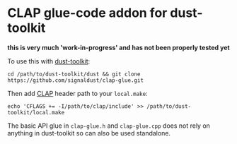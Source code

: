# CLAP glue-code addon for dust-toolkit

**this is very much 'work-in-progress' and has not been properly tested yet**

To use this with [dust-toolkit](https://github.com/signaldust/dust-toolkit):
```
cd /path/to/dust-toolkit/dust && git clone https://github.com/signaldust/clap-glue.git
```

Then add [CLAP](https://github.com/free-audio/clap) header path to your `local.make`:
```
echo 'CFLAGS += -I/path/to/clap/include' >> /path/to/dust-toolkit/local.make
```

The basic API glue in `clap-glue.h` and `clap-glue.cpp` does not rely on anything in dust-toolkit so can also be used standalone.

